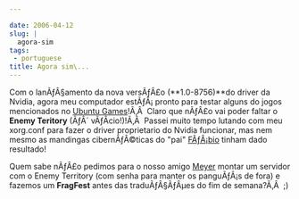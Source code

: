 ```yaml
---

date: 2006-04-12
slug: |
  agora-sim
tags:
 - portuguese
title: Agora sim\...
---
```


Com o lanÃƒÂ§amento da nova versÃƒÂ£o (**1.0-8756)**do driver da Nvidia,
agora meu computador estÃƒÂ¡ pronto para testar alguns do jogos
mencionados no [Ubuntu Games](http://games.ubuntubrasil.org/)!Ã‚Â  Claro
que nÃƒÂ£o vai poder faltar o **Enemy Teritory** (ÃƒÂ´ vÃƒÂ­cio!)!Ã‚Â 
Passei muito tempo lutando com meu xorg.conf para fazer o driver
proprietario do Nvidia funcionar, mas nem mesmo as mandingas
cibernÃƒÂ©ticas do "pai"
[FÃƒÂ¡bio](http://barraroumi.wordpress.com/tag/ubuntu/) tinham dado
resultado!

Quem sabe nÃƒÂ£o pedimos para o nosso amigo
[Meyer](http://blog.meyer.eti.br/) montar um servidor com o Enemy
Territory (com senha para manter os panguÃƒÂ¡s de fora) e fazemos um
**FragFest** antes das traduÃƒÂ§ÃƒÂµes do fim de semana?Ã‚Â  ;)
